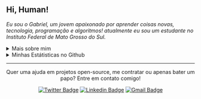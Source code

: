 <!--
![Imagem topo](./.github/assets/images/topo.png)
-->

<h2 align="left">
  Hi, Human!
</h2>

<p align="left">
  <em>
    Eu sou o Gabriel, um jovem apaixonado por aprender coisas novas, tecnologia, programação e algoritmos! atualmente eu sou um estudante no Instituto Federal de Mato Grosso do Sul.
  </em>
<p/>

<details>
  <summary>Mais sobre mim</summary>
  <ul>
    <li>🎓 Tecnólogo em Sistemas Para Internet - IFMS </li>
    <li>📚 Estudando Dev. Web e Mobile | Algoritmos | Matemática | Inglês</li>
  </ul>
</details>

<details>
  <summary>Minhas Estátisticas no Github</summary>
  <p>
    <img src="https://github-readme-stats.vercel.app/api/top-langs?locale=en&username=Gabriel-Ayala&langs_count=5&theme=radical&show_icons=true" />
    <img src="https://github-readme-stats.vercel.app/api?locale=en&username=Gabriel-Ayala&theme=radical&show_icons=true&include_all_commits=true%22" />
  </p>
</details>

<hr/>

<p align="center">
  Quer uma ajuda em projetos open-source, me contratar ou apenas bater um papo? Entre em contato comigo!
<p/>

<div align="center">

  [![Twitter Badge](https://img.shields.io/badge/-@__Gabriel_Ayala-4000FF?logo=twitter&logoColor=white)](https://twitter.com/__Gabriel_Ayala)
  [![Linkedin Badge](https://img.shields.io/badge/-Gabriel%20Neves%20Ayala-4000FF?logo=Linkedin&logoColor=white)](https://www.linkedin.com/in/gabriel-neves-ayala-04a6711a1/)
  [![Gmail Badge](https://img.shields.io/badge/ayala_dev@proton.me-4000FF?logo=Protonmail&logoColor=white)](mailto:ayala_dev@proton.me)
  
</div>

<!--
![Imagem Rodape](./.github/assets/images/rodape.png)
-->
